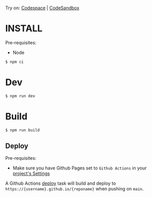 Try on: [Codespace](https://github.com/codespaces/new?template=abernier%2Ftpl-react-three&repo=566559515) | [CodeSandbox](https://codesandbox.io/s/github/abernier/tpl-react-three)

# INSTALL

Pre-requisites:

- Node

```sh
$ npm ci
```

# Dev

```sh
$ npm run dev
```

# Build

```sh
$ npm run build
```

## Deploy

Pre-requisites: 

- Make sure you have Github Pages set to `Github Actions` in your [project's Settings](/../../settings/pages)

A Github Actions [deploy](.github/workflows/deploy.yml) task will build and deploy to `https://{username}.github.io/{reponame}` when pushing on `main`.
